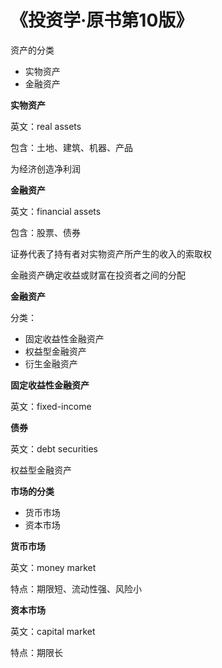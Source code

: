 # 《投资学·原书第10版》

资产的分类

- 实物资产
- 金融资产

**实物资产**

英文：real assets

包含：土地、建筑、机器、产品

为经济创造净利润

**金融资产**

英文：financial assets

包含：股票、债券

证券代表了持有者对实物资产所产生的收入的索取权

金融资产确定收益或财富在投资者之间的分配

**金融资产**

分类：

- 固定收益性金融资产
- 权益型金融资产
- 衍生金融资产

**固定收益性金融资产**

英文：fixed-income

**债券**

英文：debt securities

权益型金融资产

**市场的分类**

- 货币市场
- 资本市场

**货币市场**

英文：money market

特点：期限短、流动性强、风险小

**资本市场**

英文：capital market

特点：期限长

